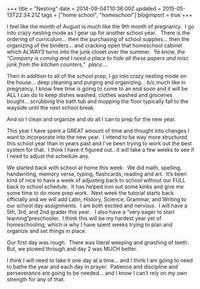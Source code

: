 +++
title = "Nesting"
date = 2014-09-04T10:36:00Z
updated = 2015-05-13T22:34:21Z
tags = ["home school", "homeschool"]
blogimport = true 
+++

I feel like the month of August is much like the 9th month of pregnancy.&#160; I go into crazy nesting mode as I gear up for another school year.&#160;&#160; There is the ordering of curriculum… then the purchasing of school supplies… then the organizing of the binders… and cracking open that homeschool cabinet which ALWAYS turns into the junk closet over the summer.&#160; _Ya know, the “Company is coming and I need a place to hide all these papers and misc junk from the kitchen counters,”&#160; place…._ 

Then in addition to all of the school prep, I go into crazy nesting mode on the house… deep cleaning and purging and organizing… b/c much like in pregnancy, I know free time is going to come to an end soon and it will be ALL I can do to keep dishes washed, clothes washed and groceries bought… scrubbing the bath tub and mopping the floor typically fall to the wayside until the next school break. 

And so I clean and organize and do all I can to prep for the new year. 

This year I have spent a GREAT amount of time and thought into changes I want to incorporate into the new year.&#160; I intend to be way more structured this school year than in years past and I’ve been trying to work out the best system for that.&#160; I think I have it figured out.. it will take a few weeks to see if I need to adjust the schedule any.&#160; 

We started back with school at home this week.&#160; We did math, spelling, handwriting, memory verse, typing, flashcards, reading and art.&#160; It’s been kind of nice to have a week of adjusting back to school without our FULL back to school schedule.&#160; It has helped iron out some kinks and give me some time to do more prep work.&#160; Next week the tutorial starts back officially and we will add Latin, History, Science, Grammar, and Writing to our school day assignments.&#160; I am both excited and nervous.&#160; I will have a 5th, 3rd, and 2nd grader this year.&#160;&#160; I also have a “very eager to start learning”preschooler.&#160; I think this will be my hardest year yet of homeschooling, which is why I have spent weeks trying to plan and organize and set things in place. 

Our first day was rough.&#160; There was literal weeping and gnashing of teeth.&#160;&#160; But, we plowed through and day 2 was MUCH better.&#160; 

I think I will need to take it one day at a time… and I think I am going to need to bathe the year and each day in prayer.&#160; Patience and discipline and perseverance are going to be needed… and I know I can’t rely on my own strength for any of that. 
